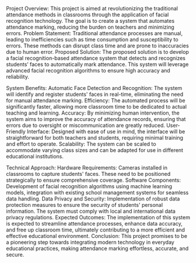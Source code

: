 Project Overview: This project is aimed at revolutionizing the traditional attendance methods in classrooms through the application of facial recognition technology. The goal is to create a system that automates attendance marking, reducing the burden on teachers and minimizing errors.
Problem Statement: Traditional attendance processes are manual, leading to inefficiencies such as time consumption and susceptibility to errors. These methods can disrupt class time and are prone to inaccuracies due to human error.
Proposed Solution: The proposed solution is to develop a facial recognition-based attendance system that detects and recognizes students’ faces to automatically mark attendance. This system will leverage advanced facial recognition algorithms to ensure high accuracy and reliability.

System Benefits:
Automatic Face Detection and Recognition: The system will identify and register students' faces in real-time, eliminating the need for manual attendance marking.
Efficiency: The automated process will be significantly faster, allowing more classroom time to be dedicated to actual teaching and learning.
Accuracy: By minimizing human intervention, the system aims to improve the accuracy of attendance records, ensuring that errors due to oversight or miscommunication are greatly reduced.
User-Friendly Interface: Designed with ease of use in mind, the interface will be straightforward for both teachers and students, requiring minimal training and effort to operate.
Scalability: The system can be scaled to accommodate varying class sizes and can be adapted for use in different educational institutions.

Technical Approach:
Hardware Requirements: Cameras installed in classrooms to capture students' faces. These need to be positioned strategically to ensure comprehensive coverage.
Software Components: Development of facial recognition algorithms using machine learning models, integration with existing school management systems for seamless data handling.
Data Privacy and Security: Implementation of robust data protection measures to ensure the security of students' personal information. The system must comply with local and international data privacy regulations.
Expected Outcomes: The implementation of this system is expected to streamline attendance processes, enhance data accuracy, and free up classroom time, ultimately contributing to a more efficient and effective educational environment.
Conclusion: This project promises to be a pioneering step towards integrating modern technology in everyday educational practices, making attendance marking effortless, accurate, and secure.
